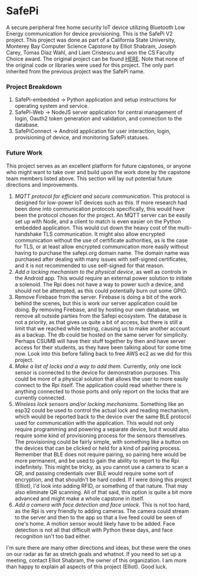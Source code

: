 # SafePi
A secure peripheral free home security IoT device utilizing Bluetooth Low Energy communication for device provisioning. This is the SafePi V2 project. This project was done as part of a California State University, Monterey Bay Computer Science Capstone by Elliot Shabram, Joseph Carey, Tomas Diaz Wahl, and Liam Cristescu and won the CS Faculty Choice award. The original project can be found [HERE](https://github.com/Twilliams073/SafePiGeneral). Note that none of the original code or libraries were used for this project. The only part inherited from the previous project was the SafePi name. 

### Project Breakdown
1. SafePi-embedded -> Python application and setup instructions for operating system and service.
2. SafePi-Web -> NodeJS server application for central management of login, Oauth2 token generation and validation, and connection to the database.
3. SafePiConnect -> Android application for user interaction, login, provisioning of device, and monitoring SafePi statuses.

### Future Work
This project serves as an excellent platform for future capstones, or anyone who might want to take over and build upon the work done by the capstone team members listed above. This section will lay out potential future directions and improvements.

1. _MQTT protocol for efficient and secure communication_. This protocol is designed for low-power IoT devices such as this. If more research had been done into communication protocols specifically, this would have been the protocol chosen for the project. An MQTT server can be easily set up with Node, and a client to match is even easier on the Python embedded application. This would cut down the heavy cost of the multi-handshake TLS communication. It might also allow encrypted communication without the use of certificate authorities, as is the case for TLS, or at least allow encrypted communication more easily without having to purchase the safepi.org domain name. The domain name was purchased after dealing with many issues with self-signed certificates, and it is not recommended to use self-signed for that reason.
2. _Add a locking mechanism to the physical device_, as well as controls in the Android app. This would require an external power solution to initiate a solenoid. The Rpi does not have a way to power such a device, and should not be attempted, as this could potentially burn out some GPIO.
3. Remove Firebase from the server. Firebase is doing a bit of the work behind the scenes, but this is work our server application could be doing. By removing Firebase, and by hosting our own database, we remove all outside parties from the Safepi ecosystem. The database is not a priority, as that gives us quite a bit of access, but there is still a limit that we reached while testing, causing us to make another account as a backup. The db could be hosted on the same server for simplicity. Perhaps CSUMB will have their stuff together by then and have server access for their students, as they have been talking about for some time now. Look into this before falling back to free AWS ec2 as we did for this project. 
4. _Make a list of locks and a way to add them._ Currently, only one lock sensor is connected to the device for demonstration purposes. This could be more of a physical solution that allows the user to more easily connect to the Rpi itself. The application could read whether there is anything connected to those ports and only report on the locks that are currently connected.
5. _Wireless lock sensors and/or locking mechanisms._ Something like an esp32 could be used to control the actual lock and reading mechanism, which would be reported back to the device over the same BLE protocol used for communication with the application. This would not only require programming and powering a separate device, but it would also require some kind of provisioning process for the sensors themselves. The provisioning could be fairly simple, with something like a button on the devices that can be clicked or held for a kind of pairing process. Remember that BLE does not require pairing, so pairing here would be more permanent, and be used to gain the ability to report to the Rpi indefinitely. This might be tricky, as you cannot use a camera to scan a QR, and passing credentials over BLE would require some sort of encryption, and that shouldn't be hard coded. If I were doing this project (Elliot), I'd look into adding RFID, or something of that nature. That may also eliminate QR scanning. All of that said, this option is quite a bit more advanced and might make a whole capstone in itself.
6. _Add a camera with face detection and face unlock._ This is not too hard, as the Rpi is very friendly to adding cameras. The camera could stream to the server and then to the app so that a live feed could be seen of one's home. A motion sensor would likely have to be added. Face detection is not all that difficult with Python these days, and face recognition isn't too bad either.

I'm sure there are many other directions and ideas, but these were the ones on our radar as far as stretch goals and whatnot. If you need to set up a meeting, contact Elliot Shabram, the owner of this organization. I am more than happy to explain all aspects of this project (Elliot). Good luck.
